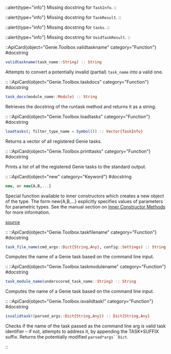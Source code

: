 


::alert{type="info"}
Missing docstring for `TaskInfo`. 
::



::alert{type="info"}
Missing docstring for `TaskResult`. 
::



::alert{type="info"}
Missing docstring for `tasks`. 
::



::alert{type="info"}
Missing docstring for `VoidTaskResult`. 
::


::ApiCard{object="Genie.Toolbox.validtaskname" category="Function"}
#docstring


```julia
validtaskname(task_name::String) :: String
```

Attempts to convert a potentially invalid (partial) `task_name` into a valid one.

::
::ApiCard{object="Genie.Toolbox.taskdocs" category="Function"}
#docstring


```julia
task_docs(module_name::Module) :: String
```

Retrieves the docstring of the runtask method and returns it as a string.

::
::ApiCard{object="Genie.Toolbox.loadtasks" category="Function"}
#docstring


```julia
loadtasks(; filter_type_name = Symbol()) :: Vector{TaskInfo}
```

Returns a vector of all registered Genie tasks.

::
::ApiCard{object="Genie.Toolbox.printtasks" category="Function"}
#docstring


Prints a list of all the registered Genie tasks to the standard output.

::
::ApiCard{object="new" category="Keyword"}
#docstring


```julia
new, or new{A,B,...}
```

Special function available to inner constructors which creates a new object of the type. The form new{A,B,...} explicitly specifies values of parameters for parametric types. See the manual section on [Inner Constructor Methods]() for more information.


<a target='_blank' href='https://github.com/JuliaLang/julia/blob/bed2cd540a11544ed4be381d471bbf590f0b745e/base/docs/basedocs.jl#L1345-L1352' class='documenter-source'>source</a><br>

::
::ApiCard{object="Genie.Toolbox.taskfilename" category="Function"}
#docstring


```julia
task_file_name(cmd_args::Dict{String,Any}, config::Settings) :: String
```

Computes the name of a Genie task based on the command line input.

::
::ApiCard{object="Genie.Toolbox.taskmodulename" category="Function"}
#docstring


```julia
task_module_name(underscored_task_name::String) :: String
```

Computes the name of a Genie task based on the command line input.

::
::ApiCard{object="Genie.Toolbox.isvalidtask!" category="Function"}
#docstring


```julia
isvalidtask!(parsed_args::Dict{String,Any}) :: Dict{String,Any}
```

Checks if the name of the task passed as the command line arg is valid task identifier – if not, attempts to address it, by appending the TASK*SUFFIX suffix. Returns the potentially modified `parsed*args``Dict`.

::

